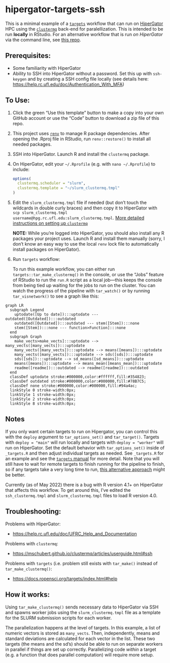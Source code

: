 
<!-- README.md is generated from README.Rmd. Please edit that file -->

# hipergator-targets-ssh

<!-- badges: start -->
<!-- badges: end -->

This is a minimal example of a
[`targets`](https://docs.ropensci.org/targets/) workflow that can run on
[HiperGator](https://www.rc.ufl.edu/services/hipergator/) HPC using the
[`clustermq`](https://mschubert.github.io/clustermq/) back-end for
paralellization. This is intended to be run **locally** in RStudio. For
an alternative workflow that is run *on HiperGator* via the command
line, see [this repo](https://github.com/BrunaLab/hipergator-targets).

## Prerequisites:

-   Some familiarity with HiperGator
-   Ability to SSH into HiperGator without a password. Set this up with
    `ssh-keygen` and by creating a SSH config file locally (see details
    here: <https://help.rc.ufl.edu/doc/Authentication_With_MFA>)

## To Use:

1.  Click the green “Use this template” button to make a copy into your
    own GitHub account or use the “Code” button to download a zip file
    of this repo.

2.  This project uses
    [`renv`](https://rstudio.github.io/renv/articles/renv.html) to
    manage R package dependencies. After opening the .Rproj file in
    RStudio, run `renv::restore()` to install all needed packages.

3.  SSH into HiperGator. Launch R and install the `clustermq` package.

4.  On HiperGator, edit your `~/.Rprofile` (e.g. with
    `nano ~/.Rprofile`) to include:

    ``` r
    options(
      clustermq.scheduler = "slurm",
      clustermq.template = "~/slurm_clustermq.tmpl"
    )
    ```

5.  Edit the `slurm_clustermq.tmpl` file if needed (but don’t touch the
    wildcards in double curly braces) and then copy it to HiperGator
    with
    `scp slurm_clustermq.tmpl username@hpg.rc.ufl.edu:slurm_clustermq.tmpl`.
    [More detailed instructions on setting up
    `clustermq`](https://mschubert.github.io/clustermq/articles/userguide.html)

    **NOTE:** While you’re logged into HiperGator, you should also
    install any R packages your project uses. Launch R and install them
    manually (sorry, I don’t know an easy way to use the local `renv`
    lock file to automatically install packages on HiperGator).

6.  Run `targets` workflow:

    To run this example workflow, you can either run
    `targets::tar_make_clustermq()` in the console, or use the “Jobs”
    feature of RStudio to run the `run.R` script as a local job—this
    keeps the console from being tied up waiting for the jobs to run on
    the cluster. You can watch the progress of the pipeline with
    `tar_watch()` or by running `tar_visnetwork()` to see a graph like
    this:

``` mermaid
graph LR
  subgraph Legend
    uptodate([Up to date]):::uptodate --- outdated([Outdated]):::outdated
    outdated([Outdated]):::outdated --- stem([Stem]):::none
    stem([Stem]):::none --- function>Function]:::none
  end
  subgraph Graph
    make_vects>make_vects]:::uptodate --> many_vects([many_vects]):::uptodate
    many_vects([many_vects]):::uptodate --> means([means]):::uptodate
    many_vects([many_vects]):::uptodate --> sds([sds]):::uptodate
    sds([sds]):::uptodate --> sd_means([sd_means]):::uptodate
    means([means]):::uptodate --> means_mean([means_mean]):::uptodate
    readme([readme]):::outdated --> readme([readme]):::outdated
  end
  classDef uptodate stroke:#000000,color:#ffffff,fill:#354823;
  classDef outdated stroke:#000000,color:#000000,fill:#78B7C5;
  classDef none stroke:#000000,color:#000000,fill:#94a4ac;
  linkStyle 0 stroke-width:0px;
  linkStyle 1 stroke-width:0px;
  linkStyle 2 stroke-width:0px;
  linkStyle 8 stroke-width:0px;
```

## Notes

If you only want certain targets to run on Hipergator, you can control
this with the `deploy` argument to `tar_options_set()` and
`tar_target()`. Targets with `deploy = "main"` will run locally and
targets with `deploy = "worker"` will run on HiperGator. Set the default
behavior with `tar_options_set()` inside of `_targets.R` and then adjust
individual targets as needed. See `_targets.R` for an example and see
the [`targets`
manual](https://books.ropensci.org/targets/hpc.html#advanced) for more
detail. Note that you will still have to wait for remote targets to
finish running for the pipeline to finish, so if any targets take a very
long time to run, [this alternative
approach](https://github.com/BrunaLab/hipergator-targets) might be
better.

Currently (as of May 2022) there is a bug with R version 4.1+ on
HiperGator that affects this workflow. To get around this, I’ve edited
the `ssh_clustermq.tmpl` and `slurm_clustermq.tmpl` files to load R
version 4.0.

## Troubleshooting:

Problems with HiperGator:

-   <https://help.rc.ufl.edu/doc/UFRC_Help_and_Documentation>

Problems with `clustermq`:

-   <https://mschubert.github.io/clustermq/articles/userguide.html#ssh>

Problems with `targets` (i.e. problem still exists with `tar_make()`
instead of `tar_make_clustermq()`:

-   <https://docs.ropensci.org/targets/index.html#help>

## How it works:

Using `tar_make_clustermq()` sends necessary data to HiperGator via SSH
and spawns worker jobs using the `slurm_clustermq.tmpl` file as a
template for the SLURM submission scripts for each worker.

The parallelization happens at the level of targets. In this example, a
list of numeric vectors is stored as `many_vects`. Then, independently,
means and standard deviations are calculated for each vector in the
list. These two targets (the means and the sd’s) should be able to run
on separate workers in parallel if things are set up correctly.
Parallelizing code *within* a target (e.g. a function that does parallel
computation) will require more setup.
